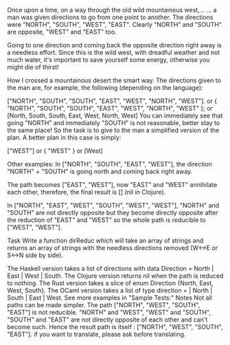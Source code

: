 Once upon a time, on a way through the old wild mountainous west,…
… a man was given directions to go from one point to another. The directions were "NORTH", "SOUTH", "WEST", "EAST". Clearly "NORTH" and "SOUTH" are opposite, "WEST" and "EAST" too.

Going to one direction and coming back the opposite direction right away is a needless effort. Since this is the wild west, with dreadful weather and not much water, it's important to save yourself some energy, otherwise you might die of thirst!

How I crossed a mountainous desert the smart way.
The directions given to the man are, for example, the following (depending on the language):

["NORTH", "SOUTH", "SOUTH", "EAST", "WEST", "NORTH", "WEST"].
or
{ "NORTH", "SOUTH", "SOUTH", "EAST", "WEST", "NORTH", "WEST" };
or
[North, South, South, East, West, North, West]
You can immediately see that going "NORTH" and immediately "SOUTH" is not reasonable, better stay to the same place! So the task is to give to the man a simplified version of the plan. A better plan in this case is simply:

["WEST"]
or
{ "WEST" }
or
[West]

Other examples:
In ["NORTH", "SOUTH", "EAST", "WEST"], the direction "NORTH" + "SOUTH" is going north and coming back right away.

The path becomes ["EAST", "WEST"], now "EAST" and "WEST" annihilate each other, therefore, the final result is [] (nil in Clojure).

In ["NORTH", "EAST", "WEST", "SOUTH", "WEST", "WEST"], "NORTH" and "SOUTH" are not directly opposite but they become directly opposite after the reduction of "EAST" and "WEST" so the whole path is reducible to ["WEST", "WEST"].

Task
Write a function dirReduc which will take an array of strings and returns an array of strings with the needless directions removed (W<->E or S<->N side by side).

The Haskell version takes a list of directions with data Direction = North | East | West | South.
The Clojure version returns nil when the path is reduced to nothing.
The Rust version takes a slice of enum Direction {North, East, West, South}.
The OCaml version takes a list of type direction = | North | South | East | West.
See more examples in "Sample Tests:"
Notes
Not all paths can be made simpler. The path ["NORTH", "WEST", "SOUTH", "EAST"] is not reducible. "NORTH" and "WEST", "WEST" and "SOUTH", "SOUTH" and "EAST" are not directly opposite of each other and can't become such. Hence the result path is itself : ["NORTH", "WEST", "SOUTH", "EAST"].
if you want to translate, please ask before translating.
